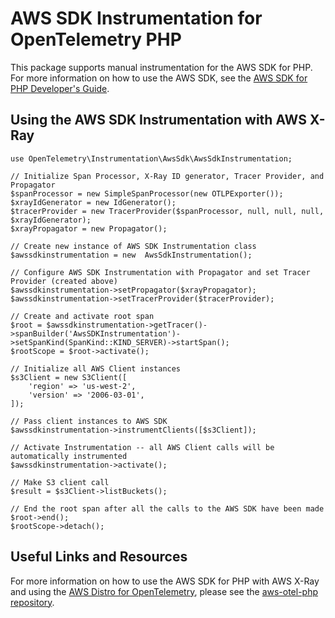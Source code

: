 # AWS SDK Instrumentation for OpenTelemetry PHP 
This package supports manual instrumentation for the AWS SDK for PHP. For more information on how to use the AWS SDK, see the [AWS SDK for PHP Developer's Guide](https://docs.aws.amazon.com/sdk-for-php/v3/developer-guide/welcome.html). 


## Using the AWS SDK Instrumentation with AWS X-Ray


```
use OpenTelemetry\Instrumentation\AwsSdk\AwsSdkInstrumentation;

// Initialize Span Processor, X-Ray ID generator, Tracer Provider, and Propagator
$spanProcessor = new SimpleSpanProcessor(new OTLPExporter());
$xrayIdGenerator = new IdGenerator();
$tracerProvider = new TracerProvider($spanProcessor, null, null, null, $xrayIdGenerator);
$xrayPropagator = new Propagator();

// Create new instance of AWS SDK Instrumentation class
$awssdkinstrumentation = new  AwsSdkInstrumentation();

// Configure AWS SDK Instrumentation with Propagator and set Tracer Provider (created above)
$awssdkinstrumentation->setPropagator($xrayPropagator);
$awssdkinstrumentation->setTracerProvider($tracerProvider);

// Create and activate root span
$root = $awssdkinstrumentation->getTracer()->spanBuilder('AwsSDKInstrumentation')->setSpanKind(SpanKind::KIND_SERVER)->startSpan();
$rootScope = $root->activate();

// Initialize all AWS Client instances
$s3Client = new S3Client([
    'region' => 'us-west-2',
    'version' => '2006-03-01',
]);

// Pass client instances to AWS SDK
$awssdkinstrumentation->instrumentClients([$s3Client]);

// Activate Instrumentation -- all AWS Client calls will be automatically instrumented
$awssdkinstrumentation->activate();

// Make S3 client call
$result = $s3Client->listBuckets();

// End the root span after all the calls to the AWS SDK have been made
$root->end();
$rootScope->detach();

```

## Useful Links and Resources 
For more information on how to use the AWS SDK for PHP with AWS X-Ray and using the [AWS Distro for OpenTelemetry](https://aws-otel.github.io/), please see the [aws-otel-php repository](https://github.com/aws-observability/aws-otel-php).
